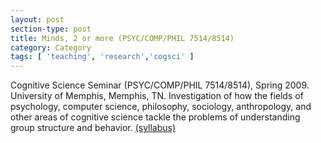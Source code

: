 ```yaml
---
layout: post
section-type: post
title: Minds, 2 or more (PSYC/COMP/PHIL 7514/8514)
category: Category
tags: [ 'teaching', 'research','cogsci' ]
---
```

Cognitive Science Seminar (PSYC/COMP/PHIL 7514/8514), Spring 2009. University of Memphis, Memphis, TN. Investigation of how the fields of psychology, computer science, philosophy, sociology, anthropology, and other areas of cognitive science tackle the problems of understanding group structure and behavior. [(syllabus)](https://umdrive.memphis.edu/aolney/public/Teaching/cogsci_s09_syllabus.pdf)

